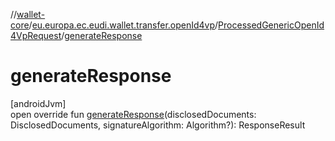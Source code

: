 //[wallet-core](../../../index.md)/[eu.europa.ec.eudi.wallet.transfer.openId4vp](../index.md)/[ProcessedGenericOpenId4VpRequest](index.md)/[generateResponse](generate-response.md)

# generateResponse

[androidJvm]\
open override fun [generateResponse](generate-response.md)(disclosedDocuments: DisclosedDocuments, signatureAlgorithm: Algorithm?): ResponseResult
